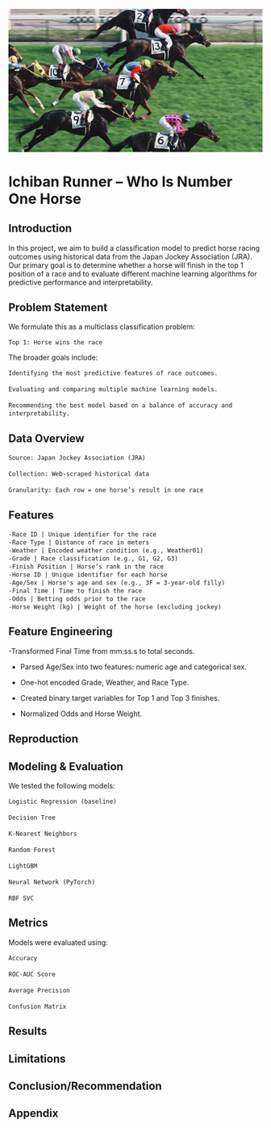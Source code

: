 <p align="center">
  <img src="figures/horse_racing.webp" alt="ML-course-fp" width="600"/>
</p>


# Ichiban Runner – Who Is Number One Horse

## Introduction

In this project, we aim to build a classification model to predict horse racing outcomes using historical data from the Japan Jockey Association (JRA). Our primary goal is to determine whether a horse will finish in the top 1 position of a race and to evaluate different machine learning algorithms for predictive performance and interpretability.

## Problem Statement

We formulate this as a multiclass classification problem:

    Top 1: Horse wins the race


The broader goals include:

    Identifying the most predictive features of race outcomes.

    Evaluating and comparing multiple machine learning models.

    Recommending the best model based on a balance of accuracy and interpretability.

## Data Overview

    Source: Japan Jockey Association (JRA)

    Collection: Web-scraped historical data

    Granularity: Each row = one horse’s result in one race

## Features

    -Race ID | Unique identifier for the race
    -Race Type | Distance of race in meters
    -Weather | Encoded weather condition (e.g., Weather01)
    -Grade | Race classification (e.g., G1, G2, G3)
    -Finish Position | Horse’s rank in the race
    -Horse ID | Unique identifier for each horse
    -Age/Sex | Horse's age and sex (e.g., 3F = 3-year-old filly)
    -Final Time | Time to finish the race
    -Odds | Betting odds prior to the race
    -Horse Weight (kg) | Weight of the horse (excluding jockey)

## Feature Engineering

-Transformed Final Time from mm:ss.s to total seconds.

- Parsed Age/Sex into two features: numeric age and categorical sex.

- One-hot encoded Grade, Weather, and Race Type.

- Created binary target variables for Top 1 and Top 3 finishes.

- Normalized Odds and Horse Weight.

## Reproduction

## Modeling & Evaluation

We tested the following models:

    Logistic Regression (baseline)

    Decision Tree

    K-Nearest Neighbors

    Random Forest

    LightGBM

    Neural Network (PyTorch)

    RBF SVC

## Metrics

Models were evaluated using:

    Accuracy

    ROC-AUC Score

    Average Precision

    Confusion Matrix

## Results

## Limitations

## Conclusion/Recommendation

## Appendix
